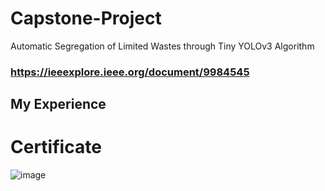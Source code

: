 # Capstone-Project
Automatic Segregation of Limited Wastes through Tiny YOLOv3 Algorithm
### https://ieeexplore.ieee.org/document/9984545
## My Experience


# Certificate
![image](https://github.com/user-attachments/assets/34d06bb8-79ad-4502-8ef4-38e28b3cf1db)

